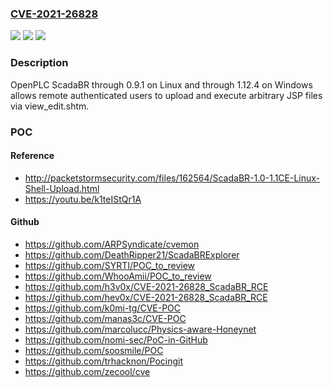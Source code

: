 ### [CVE-2021-26828](https://cve.mitre.org/cgi-bin/cvename.cgi?name=CVE-2021-26828)
![](https://img.shields.io/static/v1?label=Product&message=n%2Fa&color=blue)
![](https://img.shields.io/static/v1?label=Version&message=n%2Fa&color=blue)
![](https://img.shields.io/static/v1?label=Vulnerability&message=n%2Fa&color=brighgreen)

### Description

OpenPLC ScadaBR through 0.9.1 on Linux and through 1.12.4 on Windows allows remote authenticated users to upload and execute arbitrary JSP files via view_edit.shtm.

### POC

#### Reference
- http://packetstormsecurity.com/files/162564/ScadaBR-1.0-1.1CE-Linux-Shell-Upload.html
- https://youtu.be/k1teIStQr1A

#### Github
- https://github.com/ARPSyndicate/cvemon
- https://github.com/DeathRipper21/ScadaBRExplorer
- https://github.com/SYRTI/POC_to_review
- https://github.com/WhooAmii/POC_to_review
- https://github.com/h3v0x/CVE-2021-26828_ScadaBR_RCE
- https://github.com/hev0x/CVE-2021-26828_ScadaBR_RCE
- https://github.com/k0mi-tg/CVE-POC
- https://github.com/manas3c/CVE-POC
- https://github.com/marcolucc/Physics-aware-Honeynet
- https://github.com/nomi-sec/PoC-in-GitHub
- https://github.com/soosmile/POC
- https://github.com/trhacknon/Pocingit
- https://github.com/zecool/cve

